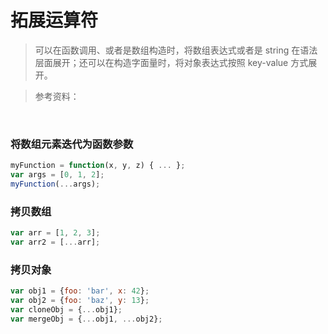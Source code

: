# 拓展运算符

> 可以在函数调用、或者是数组构造时，将数组表达式或者是 string 在语法层面展开；还可以在构造字面量时，将对象表达式按照 key-value 方式展开。

> 参考资料：

<br>

### 将数组元素迭代为函数参数

```js
myFunction = function(x, y, z) { ... };
var args = [0, 1, 2];
myFunction(...args);             
```



### 拷贝数组

```js
var arr = [1, 2, 3];
var arr2 = [...arr];
```



### 拷贝对象

```js
var obj1 = {foo: 'bar', x: 42};
var obj2 = {foo: 'baz', y: 13};
var cloneObj = {...obj1};
var mergeObj = {...obj1, ...obj2};
```

